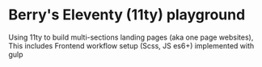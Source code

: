 # Berry's Eleventy (11ty) playground
Using 11ty to build multi-sections landing pages (aka one page websites), This includes Frontend workflow setup (Scss, JS es6+) implemented with gulp 